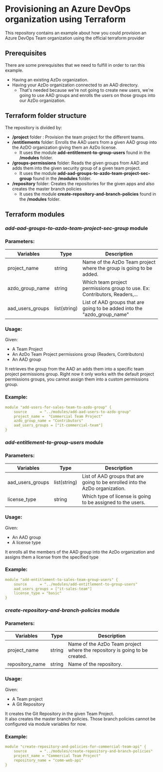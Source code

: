 # Provisioning an Azure DevOps organization using Terraform

This repository contains an example about how you could provision an Azure DevOps Team organization using the official terraform provider   

## Prerequisites
There are some prerequisites that we need to fulfill in order to ran this example.
- Having an existing AzDo organization.
- Having your AzDo organization connected to an AAD directory.
  - That's needed because we're not going to create new users, we're going to use AAD groups and enrolls the users on those groups into our AzDo organization.


## Terraform folder structure

The repository is divided by:
- **/project** folder : Provision the team project for the different teams.
- **/entitlements** folder: Enrolls the AAD users from a given AAD group into the AzDO organization giving them an AzDo license.
  - It uses the module **add-entitlement-to-group-users** found in the **/modules** folder.
- **/groups-permissions** folder: Reads the given groups from AAD and adds them into the given security group of a given team project.
  - It uses the module **add-aad-groups-to-azdo-team-project-sec-group** found in the **/modules** folder.
- **/repository** folder: Creates the repositories for the given apps and also creates the master branch policies
  - It uses the module **create-repository-and-branch-policies** found in the **/modules** folder.


## Terraform modules 


### _add-aad-groups-to-azdo-team-project-sec-group_ module

### Parameters:

| **Variables**    | **Type**     | **Description**                                                             |
|------------------|--------------|-----------------------------------------------------------------------------|
| project_name     | string       | Name of the AzDo Team project where the group is going to be added.         |
| azdo_group_name  | string       | Which team project permissions group to use.  Ex: Contributors, Readers,... |
| aad_users_groups | list(string) | List of AAD groups that are going to be added into the "azdo_group_name"    |

### Usage:

Given:
- A Team Project
- An AzDo Team Project permissions group (Readers, Contributors)
- An AAD group

It retrieves the group from the AAD an adds them into a specific team project permissions group.
Right now it only works with the default project permissions groups, you cannot assign them into a custom permissions group.

### Example: 

```yaml
module "add-users-for-sales-team-to-azdo-group" {
    source      = "../modules/add-aad-users-to-azdo-group"
    project_name =  "Commercial Team Project"
    azdo_group_name = "Contributors"
    aad_users_groups = ["it-commercial-team"]
}
```

### _add-entitlement-to-group-users_ module

### Parameters:

| **Variables**    | **Type**     | **Description**                                                             |
|------------------|--------------|-----------------------------------------------------------------------------|
| aad_users_groups | list(string) | List of AAD groups that are going to be enrolled into the AzDo organization.|
| license_type     | string       | Which type of license is going to be assigned to the users.                 |

### Usage:

Given:
- An AAD group
- A license type

It enrolls all the members of the AAD group into the AzDo organization and assigns them a license from the specified type

### Example: 

```yaml
module "add-entitlement-to-sales-team-group-users" {
    source      = "../modules/add-entitlement-to-group-users"
    aad_users_groups = ["it-sales-team"]
    license_type = "basic"
}
```

### _create-repository-and-branch-policies_ module

### Parameters:

| **Variables**    | **Type**     | **Description**                                                             |
|------------------|--------------|-----------------------------------------------------------------------------|
| project_name     | string       | Name of the AzDo Team project where the repository is going to be created.  |
| repository_name  | string       | Name of the repository.                                                     |

### Usage:

Given:
- A Team project
- A Git Repository

It creates the Git Repository in the given Team Project.   
It also creates the master branch policies. Those branch policies cannot be configured via module variables for now.

### Example: 

```yaml
module "create-repository-and-policies-for-commercial-team-api" {
    source      = "../modules/create-repository-and-branch-policies"
    project_name = "Commercial Team Project"
    repository_name = "comm-web-api"
}
```

